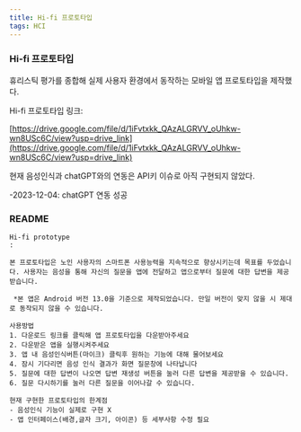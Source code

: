 ```yaml
---
title: Hi-fi 프로토타입
tags: HCI
---
```




### Hi-fi 프로토타입

휴리스틱 평가를 종합해 실제 사용자 환경에서 동작하는 모바일 앱 프로토타입을 제작했다.



Hi-fi 프로토타입 링크:

[https://drive.google.com/file/d/1iFvtxkk_QAzALGRVV_oUhkw-wn8USc6C/view?usp=drive_link](https://drive.google.com/file/d/1iFvtxkk_QAzALGRVV_oUhkw-wn8USc6C/view?usp=drive_link)



현재 음성인식과 chatGPT와의 연동은 API키 이슈로 아직 구현되지 않았다.

-2023-12-04: chatGPT 연동 성공


### README

```README
Hi-fi prototype
:

본 프로토타입은 노인 사용자의 스마트폰 사용능력을 지속적으로 향상시키는데 목표를 두었습니다. 사용자는 음성을 통해 자신의 질문을 앱에 전달하고 앱으로부터 질문에 대한 답변을 제공받습니다.
 
 *본 앱은 Android 버전 13.0을 기준으로 제작되었습니다. 만일 버전이 맞지 않을 시 제대로 동작되지 않을 수 있습니다.
 
사용방법
1. 다운로드 링크를 클릭해 앱 프로토타입을 다운받아주세요
2. 다운받은 앱을 실행시켜주세요
3. 앱 내 음성인식버튼(마이크) 클릭후 원하는 기능에 대해 물어보세요
4. 잠시 기다리면 음성 인식 결과가 화면 질문창에 나타납니다
5. 질문에 대한 답변이 나오면 답변 재생성 버튼을 눌러 다른 답변을 제공받을 수 있습니다.
6. 질문 다시하기를 눌러 다른 질문을 이어나갈 수 있습니다.

현재 구현한 프로토타입의 한계점
- 음성인식 기능이 실제로 구현 X
- 앱 인터페이스(배경,글자 크기, 아이콘) 등 세부사항 수정 필요
```